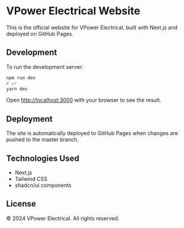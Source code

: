# VPower Electrical Website

This is the official website for VPower Electrical, built with Next.js and deployed on GitHub Pages.

## Development

To run the development server:

```bash
npm run dev
# or
yarn dev
```

Open [http://localhost:3000](http://localhost:3000) with your browser to see the result.

## Deployment

The site is automatically deployed to GitHub Pages when changes are pushed to the master branch.

## Technologies Used

- Next.js
- Tailwind CSS
- shadcn/ui components

## License

© 2024 VPower Electrical. All rights reserved. 
